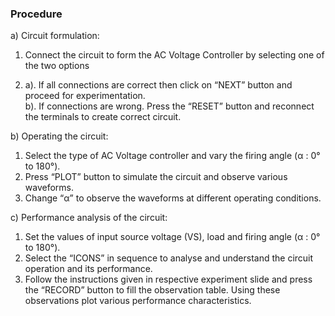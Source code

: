 ### Procedure

a) Circuit formulation:
<br>

1. Connect the circuit to form the AC Voltage Controller by selecting one of the two options

2. 
    a). If all connections are correct then click on “NEXT” button and proceed for experimentation.<br>
    b). If connections are wrong. Press the “RESET” button and reconnect the terminals to create correct circuit.

b) Operating the circuit: 
<br>

1) Select the type of AC Voltage controller and vary the firing angle (α : 0&#176; to 180&#176;).<br>
2) Press “PLOT” button to simulate the circuit and observe various waveforms.<br>
3) Change “α” to observe the waveforms at different operating conditions.<br>


c) Performance analysis of the circuit: 
 <br>

1) Set the values of input source voltage (VS), load and firing angle (α : 0&#176; to 180&#176;).
2) Select the “ICONS” in sequence to analyse and understand the circuit operation and its performance.
3) Follow the instructions given in respective experiment slide and press the “RECORD” button to fill the observation table. Using these observations plot various performance characteristics.
